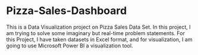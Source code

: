 # Pizza-Sales-Dashboard
This is a Data Visualization project on Pizza Sales Data Set. 
In this project, I am trying to solve some imaginary but real-time problem statements.
For this Project, I have taken datasets in Excel format, and for visualization, I am going to use Microsoft Power BI a visualization tool.

